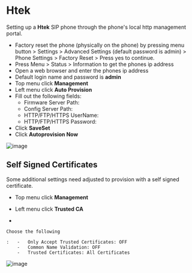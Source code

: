 # Htek

Setting up a **Htek** SIP phone through the phone\'s local http
management portal.

-   Factory reset the phone (physically on the phone) by pressing menu
    button \> Settings \> Advanced Settings (default password is admin)
    \> Phone Settings \> Factory Reset \> Press yes to continue.
-   Press Menu \> Status \> Information to get the phones ip address
-   Open a web browser and enter the phones ip address
-   Default login name and password is **admin**
-   Top menu click **Management**
-   Left menu click **Auto Provision**
-   Fill out the following fields:
    -   Firmware Server Path:
    -   Config Server Path:
    -   HTTP/FTP/HTTPS UserName:
    -   HTTP/FTP/HTTPS Password:
-   Click **SaveSet**
-   Click **Autoprovision Now**

![image](../../_static/images/provision/fusionpbx_provision_auto_htek.jpg)

## Self Signed Certificates

Some additional settings need adjusted to provision with a self signed
certificate.

-   Top menu click **Management**

-   Left menu click **Trusted CA**

-   

    Choose the following

    :   -   Only Accept Trusted Certificates: OFF
        -   Common Name Validation: OFF
        -   Trusted Certificates: All Certificates

![image](../../_static/images/provision/fusionpbx_provision_auto_htek1.jpg)
